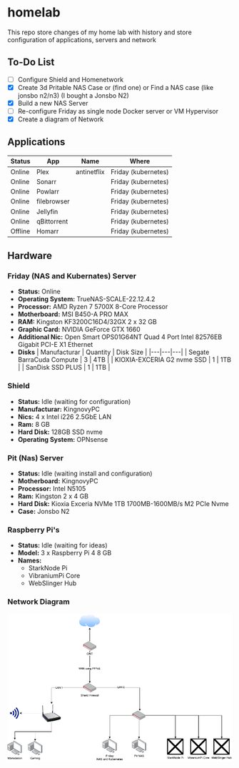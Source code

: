 # homelab

This repo store changes of my home lab with history and store configuration of applications, servers and network

## To-Do List

- [ ] Configure Shield and Homenetwork
- [x] Create 3d Pritable NAS Case or (find one) or Find a NAS case (like jonsbo n2/n3) (I bought a Jonsbo N2)
- [x] Build a new NAS Server
- [ ] Re-configure Friday as single node Docker server or VM Hypervisor
- [x] Create a diagram of Network
 
## Applications

| Status | App | Name | Where |
|---|---|---|---|
| Online | Plex | antinetflix | Friday (kubernetes) |
| Online | Sonarr |  | Friday (kubernetes) |
| Online | Powlarr |  | Friday (kubernetes) |
| Online | filebrowser |  | Friday (kubernetes) |
| Online | Jellyfin |  | Friday (kubernetes) |
| Online | qBittorrent |  | Friday (kubernetes) |
| Offline | Homarr |  | Friday (kubernetes) |

## Hardware

### Friday (NAS and Kubernates) Server 

- **Status:** Online
- **Operating System:** TrueNAS-SCALE-22.12.4.2
- **Processor:** AMD Ryzen 7 5700X 8-Core Processor
- **Motherboard:** MSI B450-A PRO MAX 
- **RAM:** Kingston KF3200C16D4/32GX 2 x 32 GB
- **Graphic Card:** NVIDIA GeForce GTX 1660
- **Additional Nic:** Open Smart OPS01G64NT Quad 4 Port Intel 82576EB Gigabit PCI-E X1 Ethernet
- **Disks**
  | Manufacturar | Quantity | Disk Size |
  |---|---|---|
  | Segate BarraCuda Compute | 3 | 4TB |
  | KIOXIA-EXCERIA G2 nvme SSD | 1 | 1TB |
  | SanDisk SSD PLUS  | 1 | 1TB |


### Shield

- **Status:** Idle (waiting for configuration)
- **Manufacturar:** KingnovyPC
- **Nics:** 4 x Intel i226 2.5GbE LAN
- **Ram:** 8 GB
- **Hard Disk:** 128GB SSD nvme
- **Operating System:** OPNsense

### Pit (Nas) Server

- **Status:** Idle (waiting install and configuration)
- **Motherboard:** KingnovyPC
- **Processor:** Intel N5105
- **Ram:** Kingston 2 x 4 GB
- **Hard Disk:** Kioxia Exceria NVMe 1TB 1700MB-1600MB/s M2 PCIe Nvme
- **Case:** Jonsbo N2

### Raspberry Pi's 

- **Status:** Idle (waiting for ideas)
- **Model:** 3 x Raspberry Pi 4 8 GB 
- **Names:**
  - StarkNode Pi
  - VibraniumPi Core
  - WebSlinger Hub

### Network Diagram
![Network Diagram](network/network.png)
